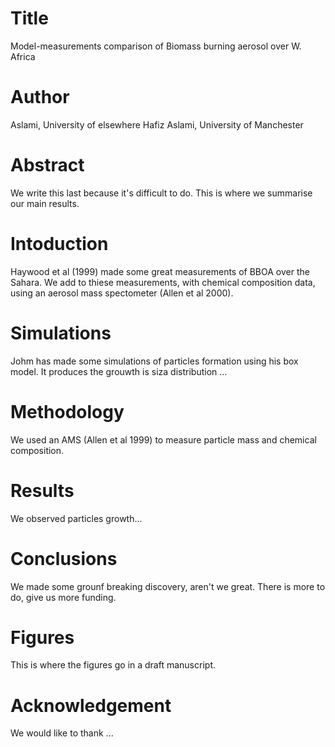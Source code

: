 # Title
Model-measurements comparison of Biomass burning aerosol over W. Africa

# Author
Aslami, University of elsewhere
Hafiz Aslami, University of Manchester

# Abstract
We write this last because it's difficult to do. This is where we summarise our main results.

# Intoduction
Haywood et al (1999) made some great measurements of BBOA over the Sahara.
We add to thiese measurements, with chemical composition data, using an aerosol mass spectometer (Allen et al 2000).

# Simulations
Johm has made some simulations of particles formation using his box model.
It produces the grouwth is siza distribution ...

# Methodology
We used an AMS (Allen et al 1999) to measure particle mass and chemical composition.


# Results
We observed particles growth...

# Conclusions
We made some grounf breaking discovery, aren't we great.
There is more to do, give us more funding.

# Figures
This is where the figures go in a draft manuscript.

# Acknowledgement
We would like to thank ...